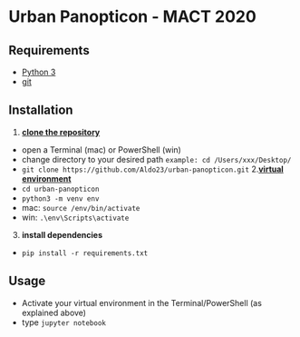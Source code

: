 # Urban Panopticon - MACT 2020

## Requirements
- [Python 3](https://www.python.org/downloads/)
- [git](https://www.atlassian.com/git/tutorials/install-git)


## Installation
1. **[clone the repository](https://help.github.com/en/github/creating-cloning-and-archiving-repositories/cloning-a-repository)**
  - open a Terminal (mac) or PowerShell (win)
  - change directory to your desired path `example: cd /Users/xxx/Desktop/`
  - `git clone https://github.com/Aldo23/urban-panopticon.git`
2.**[virtual environment](https://docs.python.org/3/tutorial/venv.html)**
  - `cd urban-panopticon`
  - `python3 -m venv env`
  -  mac: `source /env/bin/activate`
  -  win: `.\env\Scripts\activate`
3. **install dependencies**
  - `pip install -r requirements.txt`

## Usage
- Activate your virtual environment in the Terminal/PowerShell (as explained above)
- type `jupyter notebook`
